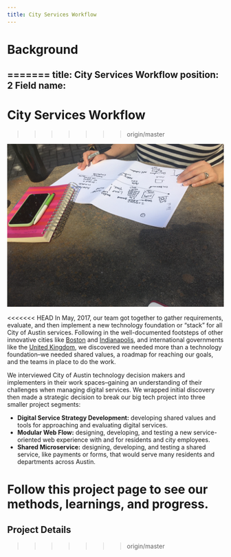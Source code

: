 ```yaml
---
title: City Services Workflow
---
```


# Background
=======
title: City Services Workflow
position: 2
Field name: 
---

# City Services Workflow
>>>>>>> origin/master

![image of Elizabeth drawing a reflection timeline](/uploads/Elizabeth%20Draws%20Timeline.jpeg)

<<<<<<< HEAD
In May, 2017, our team got together to gather requirements, evaluate, and then implement a new technology foundation or “stack” for all City of Austin services. Following in the well-documented footsteps of other innovative cities like [Boston](https://www.boston.gov/departments/digital-team) and [Indianapolis](https://shift.indy.gov/), and international governments like the [United Kingdom](https://www.gov.uk/government/organisations/government-digital-service), we discovered we needed more than a technology foundation–we needed shared values, a roadmap for reaching our goals, and the teams in place to do the work.

We interviewed City of Austin technology decision makers and implementers in their work spaces–gaining an understanding of their challenges when managing digital services. We wrapped initial discovery then made a strategic decision to break our big tech project into three smaller project segments:
* **Digital Service Strategy Development:** developing shared values and tools for approaching and evaluating digital services.
* **Modular Web Flow:** designing, developing, and testing a new service-oriented web experience with and for residents and city employees.
* **Shared Microservice:** designing, developing, and testing a shared service, like payments or forms, that would serve many residents and departments across Austin.

Follow this project page to see our methods, learnings, and progress.
=======
## Project Details
>>>>>>> origin/master
